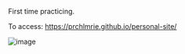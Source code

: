 First time practicing.

To access: https://prchlmrie.github.io/personal-site/

![image](https://github.com/user-attachments/assets/6efa6e47-351e-47b7-94b6-9e33276db31b)
